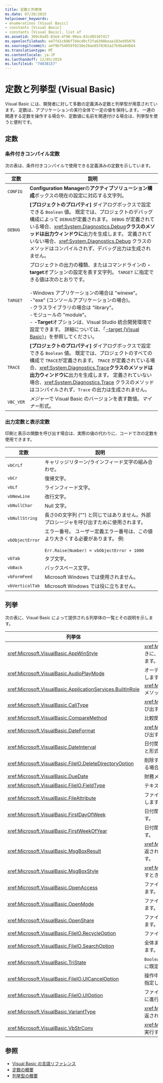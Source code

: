 ```yaml
---
title: 定数と列挙体
ms.date: 07/20/2015
helpviewer_keywords:
- enumerations [Visual Basic]
- constants [Visual Basic]
- constants [Visual Basic], list of
ms.assetid: 309c0ad5-83e4-4f96-99ea-83cd95107417
ms.openlocfilehash: e47fd1c606f7d4cd0cf2fa6398beaa183ed95076
ms.sourcegitcommit: a4f9b754059f0210e29ae0578363a27b9ba84b64
ms.translationtype: MT
ms.contentlocale: ja-JP
ms.lasthandoff: 12/05/2019
ms.locfileid: "74838157"
---
```

# <a name="constants-and-enumerations-visual-basic"></a>定数と列挙型 (Visual Basic)

Visual Basic には、開発者に対して多数の定義済み定数と列挙型が用意されています。 定数は、アプリケーションの実行全体で一定の値を保持します。 一連の関連する定数を操作する場合や、定数値に名前を関連付ける場合は、列挙型を使うと便利です。  
  
## <a name="constants"></a>定数  
  
### <a name="conditional-compilation-constants"></a>条件付きコンパイル定数  

 次の表は、条件付きコンパイルで使用できる定義済みの定数を示しています。  
  
|**定数**|**説明**|  
|---|---|  
|`CONFIG`|**Configuration Manager**の**アクティブソリューション構成**ボックスの現在の設定に対応する文字列。|  
|`DEBUG`|**[プロジェクトのプロパティ]** ダイアログボックスで設定できる `Boolean` 値。 既定では、プロジェクトのデバッグ構成によって `DEBUG`が定義されます。 `DEBUG` が定義されている場合、<xref:System.Diagnostics.Debug>**クラスのメソッドは出力ウィンドウに**出力を生成します。 定義されていない場合、<xref:System.Diagnostics.Debug> クラスのメソッドはコンパイルされず、デバッグ出力は生成されません。|  
|`TARGET`|プロジェクトの出力の種類、またはコマンドラインの **-target**オプションの設定を表す文字列。 `TARGET` に指定できる値は次のとおりです。<br /><br /> -Windows アプリケーションの場合は "winexe"。<br />-"exe" (コンソールアプリケーションの場合)。<br />-クラスライブラリの場合は "library"。<br />-モジュールの "module"。<br />- **-Target**オプションは、Visual Studio 統合開発環境で設定できます。 詳細については、「[-target (Visual Basic)](../../visual-basic/reference/command-line-compiler/target.md)」を参照してください。|  
|`TRACE`|**[プロジェクトのプロパティ]** ダイアログボックスで設定できる `Boolean` 値。 既定では、プロジェクトのすべての構成で `TRACE`が定義されます。 `TRACE` が定義されている場合、<xref:System.Diagnostics.Trace>**クラスのメソッドは出力ウィンドウに**出力を生成します。 定義されていない場合、<xref:System.Diagnostics.Trace> クラスのメソッドはコンパイルされず、`Trace` の出力は生成されません。|  
|`VBC_VER`|*メジャー*で Visual Basic のバージョンを表す数値。*マイナー*形式。|  
  
### <a name="print-and-display-constants"></a>出力定数と表示定数  

 印刷と表示の関数を呼び出す場合は、実際の値の代わりに、コードで次の定数を使用できます。  
  
|**定数**|**説明**|  
|---|---|  
|`vbCrLf`|キャリッジリターン/ラインフィード文字の組み合わせ。|  
|`vbCr`|復帰文字。|  
|`vbLf`|ラインフィード文字。|  
|`vbNewLine`|改行文字。|  
|`vbNullChar`|Null 文字。|  
|`vbNullString`|長さ0の文字列 ("") と同じではありません。外部プロシージャを呼び出すために使用されます。|  
|`vbObjectError`|エラー番号。 ユーザー定義エラー番号は、この値より大きくする必要があります。 例:<br /><br /> `Err.Raise(Number) = vbObjectError + 1000`|  
|`vbTab`|タブ文字。|  
|`vbBack`|バックスペース文字。|  
|`vbFormFeed`|Microsoft Windows では使用されません。|  
|`vbVerticalTab`|Microsoft Windows では役に立ちません。|  
  
## <a name="enumerations"></a>列挙  

 次の表に、Visual Basic によって提供される列挙体の一覧とその説明を示します。  
  
|列挙体|説明|  
|---|---|  
|<xref:Microsoft.VisualBasic.AppWinStyle>|<xref:Microsoft.VisualBasic.Interaction.Shell%2A> 関数を呼び出すときに、起動されるプログラムに使用するウィンドウスタイルを示します。|  
|<xref:Microsoft.VisualBasic.AudioPlayMode>|オーディオメソッドを呼び出すときにサウンドを再生する方法を示します。|  
|<xref:Microsoft.VisualBasic.ApplicationServices.BuiltInRole>|<xref:Microsoft.VisualBasic.ApplicationServices.User.IsInRole%2A> メソッドを呼び出すときに確認するロールの種類を示します。|  
|<xref:Microsoft.VisualBasic.CallType>|<xref:Microsoft.VisualBasic.Interaction.CallByName%2A> 関数を呼び出すときに呼び出されるプロシージャの種類を示します。|  
|<xref:Microsoft.VisualBasic.CompareMethod>|比較関数を呼び出すときに文字列を比較する方法を示します。|  
|<xref:Microsoft.VisualBasic.DateFormat>|<xref:Microsoft.VisualBasic.Strings.FormatDateTime%2A> 関数を呼び出すときに日付を表示する方法を示します。|  
|<xref:Microsoft.VisualBasic.DateInterval>|日付関連の関数を呼び出すときに使用する、日付の間隔の決定方法と形式の設定方法を示します。|  
|<xref:Microsoft.VisualBasic.FileIO.DeleteDirectoryOption>|削除するディレクトリにファイルまたはディレクトリが含まれている場合に実行する操作を指定します。|  
|<xref:Microsoft.VisualBasic.DueDate>|財務メソッドの呼び出し時に支払いが発生したことを示します。|  
|<xref:Microsoft.VisualBasic.FileIO.FieldType>|テキストフィールドを区切るか、固定幅にするかを示します。|  
|<xref:Microsoft.VisualBasic.FileAttribute>|ファイルアクセス関数を呼び出すときに使用するファイル属性を示します。|  
|<xref:Microsoft.VisualBasic.FirstDayOfWeek>|日付関連の関数を呼び出すときに使用する週の最初の曜日を示します。|  
|<xref:Microsoft.VisualBasic.FirstWeekOfYear>|日付関連の関数を呼び出すときに使用する年の最初の週を示します。|  
|<xref:Microsoft.VisualBasic.MsgBoxResult>|<xref:Microsoft.VisualBasic.Interaction.MsgBox%2A> 関数によって返され、メッセージ ボックスのどのボタンが押されたかを示します。|  
|<xref:Microsoft.VisualBasic.MsgBoxStyle>|<xref:Microsoft.VisualBasic.Interaction.MsgBox%2A> 関数を呼び出すときに表示するボタンを示します。|  
|<xref:Microsoft.VisualBasic.OpenAccess>|ファイルアクセス関数を呼び出すときにファイルを開く方法を示します。|  
|<xref:Microsoft.VisualBasic.OpenMode>|ファイルアクセス関数を呼び出すときにファイルを開く方法を示します。|  
|<xref:Microsoft.VisualBasic.OpenShare>|ファイルアクセス関数を呼び出すときにファイルを開く方法を示します。|  
|<xref:Microsoft.VisualBasic.FileIO.RecycleOption>|ファイルを完全に削除するか、ごみ箱に配置するかを指定します。|  
|<xref:Microsoft.VisualBasic.FileIO.SearchOption>|全体または最上位のディレクトリのみを検索するかどうかを指定します。|  
|<xref:Microsoft.VisualBasic.TriState>|`Boolean` 値を示します。または、数値書式指定関数を呼び出すときに既定値を使用するかどうかを示します。|  
|<xref:Microsoft.VisualBasic.FileIO.UICancelOption>|操作中にユーザーが **[キャンセル]** をクリックした場合の処理方法を指定します。|  
|<xref:Microsoft.VisualBasic.FileIO.UIOption>|ファイルまたはディレクトリをコピー、削除、または移動するときに進行状況ダイアログを表示するかどうかを指定します。|  
|<xref:Microsoft.VisualBasic.VariantType>|<xref:Microsoft.VisualBasic.Information.VarType%2A> 関数によって返される variant オブジェクトの型を示します。|  
|<xref:Microsoft.VisualBasic.VbStrConv>|<xref:Microsoft.VisualBasic.Strings.StrConv%2A> 関数の呼び出しで実行する変換の種類を示します。|  
  
## <a name="see-also"></a>参照

- [Visual Basic の言語リファレンス](../../visual-basic/language-reference/index.md)
- [定数の概要](../../visual-basic/programming-guide/language-features/constants-enums/constants-overview.md)
- [列挙型の概要](../../visual-basic/programming-guide/language-features/constants-enums/enumerations-overview.md)
